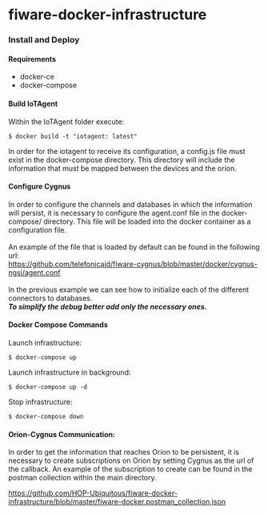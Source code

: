 # fiware-docker-infrastructure


### Install and Deploy

#### Requirements

* docker-ce
* docker-compose


#### Build IoTAgent

Within the IoTAgent folder execute:

```
$ docker build -t "iotagent: latest"
```

In order for the iotagent to receive its configuration, a config.js 
file must exist in the docker-compose directory. This directory will 
include the information that must be mapped between the devices and 
the orion.

#### Configure Cygnus

In order to configure the channels and databases in which the information will persist, 
it is necessary to configure the agent.conf file in the docker-compose/ directory.
This file will be loaded into the docker container as a configuration file.<br><br>
An example of the file that is loaded by default can be found in the following url:<br>
https://github.com/telefonicaid/fiware-cygnus/blob/master/docker/cygnus-ngsi/agent.conf <br><br>
In the previous example we can see how to initialize each of the different connectors to databases.
<br><b>_To simplify the debug better add only the necessary ones._</b>


#### Docker Compose Commands

Launch infrastructure:

```
$ docker-compose up
``` 

Launch infrastructure in background:
```
$ docker-compose up -d
```

Stop infrastructure:
```
$ docker-compose down
```

#### Orion-Cygnus Communication:
In order to get the information that reaches Orion to be persistent, it is necessary to create subscriptions on Orion by setting Cygnus as the url of the callback.
An example of the subscription to create can be found in the postman collection within the main directory.

https://github.com/HOP-Ubiquitous/fiware-docker-infrastructure/blob/master/fiware-docker.postman_collection.json